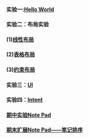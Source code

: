 #### 实验一:[Hello World](https://github.com/rusb1994/Android/tree/master/Helloworld)



#### 实验二：布局实验

#### (1)[线性布局](https://github.com/rusb1994/Android/tree/master/linear_layout)

#### (2)[表格布局](https://github.com/rusb1994/Android/tree/master/table_layout)

#### (3)[约束布局](https://github.com/rusb1994/Android/tree/master/constraint_layout)

#### 实验三：[UI](https://github.com/rusb1994/Android/tree/master/UI)

#### 实验四：[Intent](https://github.com/rusb1994/Android/tree/master/Intent)



#### [期中实验Note Pad](https://github.com/rusb1994/Android/tree/master/MyNotePad)



#### [期末扩展Note Pad——笔记排序](https://github.com/rusb1994/Android/tree/master/%E7%AC%94%E8%AE%B0%E6%8E%92%E5%BA%8F-116072017001%E4%BD%95%E4%BF%8A%E6%9D%B0)

